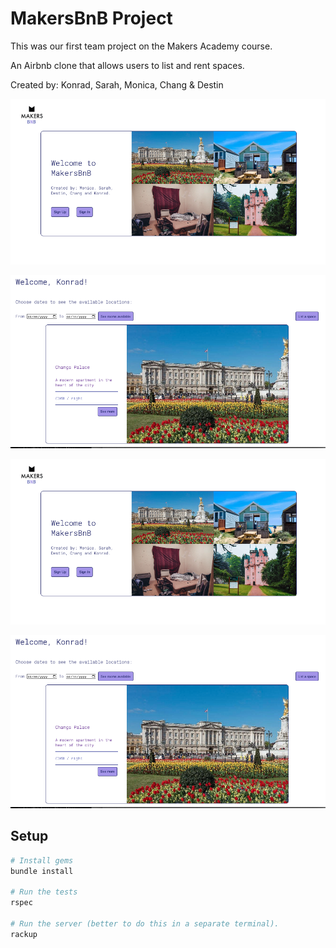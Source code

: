 # MakersBnB Project

This was our first team project on the Makers Academy course.

An Airbnb clone that allows users to list and rent spaces.

Created by: Konrad, Sarah, Monica, Chang & Destin

![Landing Page screenshot](public/landingpage.png)

![Listings Page screenshot](public/listings.png)


![Landing Page screenshot](public/landingpage.png)

![Listings Page screenshot](public/listings.png)


## Setup

```bash
# Install gems
bundle install

# Run the tests
rspec

# Run the server (better to do this in a separate terminal).
rackup
```